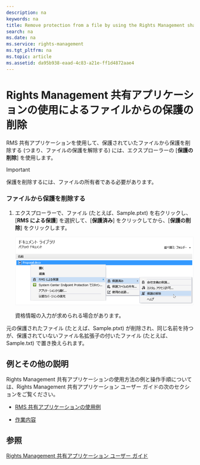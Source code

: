 ```yaml
---
description: na
keywords: na
title: Remove protection from a file by using the Rights Management sharing application
search: na
ms.date: na
ms.service: rights-management
ms.tgt_pltfrm: na
ms.topic: article
ms.assetid: da95b938-eaad-4c83-a21e-ff1d4872aae4
---
```

# Rights Management 共有アプリケーションの使用によるファイルからの保護の削除
RMS 共有アプリケーションを使用して、保護されていたファイルから保護を削除する (つまり、ファイルの保護を解除する) には、エクスプローラーの [**保護の削除**] を使用します。

> [!IMPORTANT]
> 保護を削除するには、ファイルの所有者である必要があります。

### ファイルから保護を削除する

1.  エクスプローラーで、ファイル (たとえば、Sample.ptxt) を右クリックし、[**RMS による保護**] を選択して、[**保護済み**] をクリックしてから、[**保護の削除**] をクリックします。

    ![](../Image/ADRMS_MSRMSApp_RemoveProtection.png)

    資格情報の入力が求められる場合があります。

元の保護されたファイル (たとえば、Sample.ptxt) が削除され、同じ名前を持つが、保護されていないファイル名拡張子の付いたファイル (たとえば、Sample.txt) で置き換えられます。

## 例とその他の説明
Rights Management 共有アプリケーションの使用方法の例と操作手順については、Rights Management 共有アプリケーション ユーザー ガイドの次のセクションをご覧ください。

-   [RMS 共有アプリケーションの使用例](../Topic/Rights_Management_sharing_application_user_guide.md#BKMK_SharingExamples)

-   [作業内容](../Topic/Rights_Management_sharing_application_user_guide.md#BKMK_SharingInstructions)

## 参照
[Rights Management 共有アプリケーション ユーザー ガイド](../Topic/Rights_Management_sharing_application_user_guide.md)

